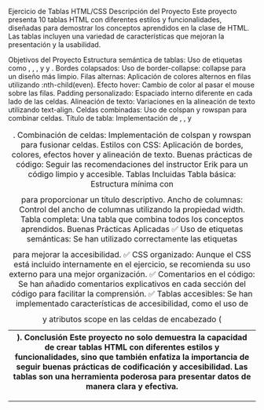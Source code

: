 Ejercicio de Tablas HTML/CSS
Descripción del Proyecto
Este proyecto presenta 10 tablas HTML con diferentes estilos y funcionalidades, diseñadas para demostrar los conceptos aprendidos en la clase de HTML. Las tablas incluyen una variedad de características que mejoran la presentación y la usabilidad.

Objetivos del Proyecto
Estructura semántica de tablas: Uso de etiquetas como <table>, <thead>, <tbody>, y <caption>.
Combinación de celdas: Implementación de colspan y rowspan para fusionar celdas.
Estilos con CSS: Aplicación de bordes, colores, efectos hover y alineación de texto.
Buenas prácticas de código: Seguir las recomendaciones del instructor Erik para un código limpio y accesible.
Tablas Incluidas
Tabla básica: Estructura mínima con <thead> y <tbody>.
Bordes colapsados: Uso de border-collapse: collapse para un diseño más limpio.
Filas alternas: Aplicación de colores alternos en filas utilizando :nth-child(even).
Efecto hover: Cambio de color al pasar el mouse sobre las filas.
Padding personalizado: Espaciado interno diferente en cada lado de las celdas.
Alineación de texto: Variaciones en la alineación de texto utilizando text-align.
Celdas combinadas: Uso de colspan y rowspan para combinar celdas.
Título de tabla: Implementación de <caption> para proporcionar un título descriptivo.
Ancho de columnas: Control del ancho de columnas utilizando la propiedad width.
Tabla completa: Una tabla que combina todos los conceptos aprendidos.
Buenas Prácticas Aplicadas
✅ Uso de etiquetas semánticas: Se han utilizado correctamente las etiquetas <thead>, <tbody>, y <caption> para mejorar la accesibilidad.
✅ CSS organizado: Aunque el CSS está incluido internamente en el ejercicio, se recomienda su uso externo para una mejor organización.
✅ Comentarios en el código: Se han añadido comentarios explicativos en cada sección del código para facilitar la comprensión.
✅ Tablas accesibles: Se han implementado características de accesibilidad, como el uso de <caption> y atributos scope en las celdas de encabezado (<th>).
Conclusión
Este proyecto no solo demuestra la capacidad de crear tablas HTML con diferentes estilos y funcionalidades, sino que también enfatiza la importancia de seguir buenas prácticas de codificación y accesibilidad. Las tablas son una herramienta poderosa para presentar datos de manera clara y efectiva.
